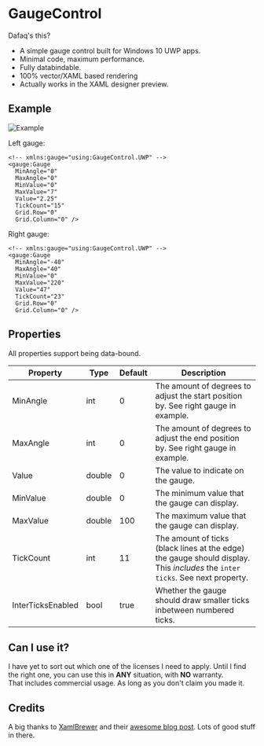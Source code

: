 # GaugeControl

Dafaq's this?
* A simple gauge control built for Windows 10 UWP apps.  
* Minimal code, maximum performance.  
* Fully databindable.
* 100% vector/XAML based rendering
* Actually works in the XAML designer preview.

## Example
![Example](http://i.imgur.com/yuQ2NER.png)

Left gauge:

```xaml
<!-- xmlns:gauge="using:GaugeControl.UWP" -->
<gauge:Gauge
  MinAngle="0"
  MaxAngle="0"
  MinValue="0"
  MaxValue="7"
  Value="2.25"
  TickCount="15"
  Grid.Row="0"
  Grid.Column="0" />
```

Right gauge:

```xaml
<!-- xmlns:gauge="using:GaugeControl.UWP" -->
<gauge:Gauge
  MinAngle="-40"
  MaxAngle="40"
  MinValue="0"
  MaxValue="220"
  Value="47"
  TickCount="23"
  Grid.Row="0"
  Grid.Column="0" />
```

## Properties

All properties support being data-bound.

Property | Type | Default | Description
--- | --- | --- | ---
MinAngle | int | 0 | The amount of degrees to adjust the start position by. See right gauge in example.
MaxAngle | int | 0 | The amount of degrees to adjust the end position by. See right gauge in example.
Value | double | 0 | The value to indicate on the gauge.
MinValue | double | 0 | The minimum value that the gauge can display.
MaxValue | double | 100 | The maximum value that the gauge can display.
TickCount | int | 11 | The amount of ticks (black lines at the edge) the gauge should display. This *includes* the `inter ticks`. See next property.
InterTicksEnabled | bool | true | Whether the gauge should draw smaller ticks inbetween numbered ticks.

## Can I use it?
I have yet to sort out which one of the licenses I need to apply. Until I find the right one, you can use this in **ANY** situation, with **NO** warranty.  
That includes commercial usage. As long as you don't claim you made it.

## Credits
A big thanks to [XamlBrewer](https://github.com/XamlBrewer/UWP-Composition-Radial-Gauge) and their [awesome blog post](https://xamlbrewer.wordpress.com/2016/01/23/building-a-custom-uwp-control-with-xaml-and-the-composition-api/). Lots of good stuff in there.
